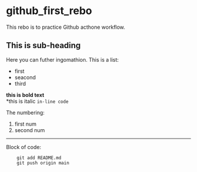 # github_first_rebo
This rebo is to practice Github acthone workflow.

## This is sub-heading
Here you can futher ingomathion.
This is a list:
- first
- seacond
- third

**this is bold text** </br>
*this is italic `in-line code`

The numbering:
1. first num
2. second num
---

Block of code:
``` git clone
    git add README.md
    git push origin main
```
